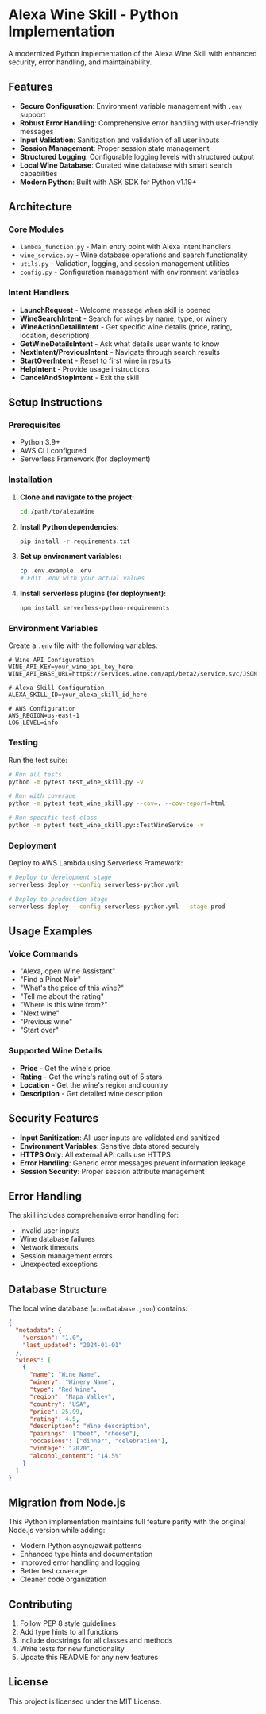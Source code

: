 # Alexa Wine Skill - Python Implementation

A modernized Python implementation of the Alexa Wine Skill with enhanced security, error handling, and maintainability.

## Features

- **Secure Configuration**: Environment variable management with `.env` support
- **Robust Error Handling**: Comprehensive error handling with user-friendly messages
- **Input Validation**: Sanitization and validation of all user inputs
- **Session Management**: Proper session state management
- **Structured Logging**: Configurable logging levels with structured output
- **Local Wine Database**: Curated wine database with smart search capabilities
- **Modern Python**: Built with ASK SDK for Python v1.19+

## Architecture

### Core Modules

- `lambda_function.py` - Main entry point with Alexa intent handlers
- `wine_service.py` - Wine database operations and search functionality
- `utils.py` - Validation, logging, and session management utilities
- `config.py` - Configuration management with environment variables

### Intent Handlers

- **LaunchRequest** - Welcome message when skill is opened
- **WineSearchIntent** - Search for wines by name, type, or winery
- **WineActionDetailIntent** - Get specific wine details (price, rating, location, description)
- **GetWineDetailsIntent** - Ask what details user wants to know
- **NextIntent/PreviousIntent** - Navigate through search results
- **StartOverIntent** - Reset to first wine in results
- **HelpIntent** - Provide usage instructions
- **CancelAndStopIntent** - Exit the skill

## Setup Instructions

### Prerequisites

- Python 3.9+
- AWS CLI configured
- Serverless Framework (for deployment)

### Installation

1. **Clone and navigate to the project:**
   ```bash
   cd /path/to/alexaWine
   ```

2. **Install Python dependencies:**
   ```bash
   pip install -r requirements.txt
   ```

3. **Set up environment variables:**
   ```bash
   cp .env.example .env
   # Edit .env with your actual values
   ```

4. **Install serverless plugins (for deployment):**
   ```bash
   npm install serverless-python-requirements
   ```

### Environment Variables

Create a `.env` file with the following variables:

```env
# Wine API Configuration
WINE_API_KEY=your_wine_api_key_here
WINE_API_BASE_URL=https://services.wine.com/api/beta2/service.svc/JSON

# Alexa Skill Configuration
ALEXA_SKILL_ID=your_alexa_skill_id_here

# AWS Configuration
AWS_REGION=us-east-1
LOG_LEVEL=info
```

### Testing

Run the test suite:

```bash
# Run all tests
python -m pytest test_wine_skill.py -v

# Run with coverage
python -m pytest test_wine_skill.py --cov=. --cov-report=html

# Run specific test class
python -m pytest test_wine_skill.py::TestWineService -v
```

### Deployment

Deploy to AWS Lambda using Serverless Framework:

```bash
# Deploy to development stage
serverless deploy --config serverless-python.yml

# Deploy to production stage
serverless deploy --config serverless-python.yml --stage prod
```

## Usage Examples

### Voice Commands

- "Alexa, open Wine Assistant"
- "Find a Pinot Noir"
- "What's the price of this wine?"
- "Tell me about the rating"
- "Where is this wine from?"
- "Next wine"
- "Previous wine"
- "Start over"

### Supported Wine Details

- **Price** - Get the wine's price
- **Rating** - Get the wine's rating out of 5 stars
- **Location** - Get the wine's region and country
- **Description** - Get detailed wine description

## Security Features

- **Input Sanitization**: All user inputs are validated and sanitized
- **Environment Variables**: Sensitive data stored securely
- **HTTPS Only**: All external API calls use HTTPS
- **Error Handling**: Generic error messages prevent information leakage
- **Session Security**: Proper session attribute management

## Error Handling

The skill includes comprehensive error handling for:

- Invalid user inputs
- Wine database failures
- Network timeouts
- Session management errors
- Unexpected exceptions

## Database Structure

The local wine database (`wineDatabase.json`) contains:

```json
{
  "metadata": {
    "version": "1.0",
    "last_updated": "2024-01-01"
  },
  "wines": [
    {
      "name": "Wine Name",
      "winery": "Winery Name",
      "type": "Red Wine",
      "region": "Napa Valley",
      "country": "USA",
      "price": 25.99,
      "rating": 4.5,
      "description": "Wine description",
      "pairings": ["beef", "cheese"],
      "occasions": ["dinner", "celebration"],
      "vintage": "2020",
      "alcohol_content": "14.5%"
    }
  ]
}
```

## Migration from Node.js

This Python implementation maintains full feature parity with the original Node.js version while adding:

- Modern Python async/await patterns
- Enhanced type hints and documentation
- Improved error handling and logging
- Better test coverage
- Cleaner code organization

## Contributing

1. Follow PEP 8 style guidelines
2. Add type hints to all functions
3. Include docstrings for all classes and methods
4. Write tests for new functionality
5. Update this README for any new features

## License

This project is licensed under the MIT License.
